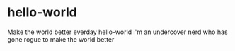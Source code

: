 # hello-world
Make the world better everday
hello-world i'm an undercover nerd who has gone rogue to make the world better
